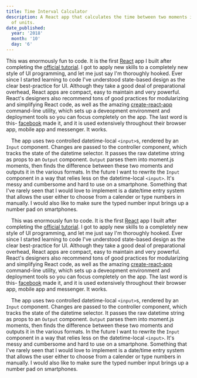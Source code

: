 ```yaml
---
title: Time Interval Calculator
description: A React app that calculates the time between two moments in a variety
  of units.
date_published:
  year: '2018'
  month: '10'
  day: '6'
---
```

 
 This was enormously fun to code. It is the first [React](https://reactjs.org) app I built after completing the [official tutorial](https://reactjs.org/tutorial/tutorial.html). I got to apply new skills to a completely new style of UI programming, and let me just say I'm thoroughly hooked. Ever since I started learning to code I've understood state-based design as the clear best-practice for UI. Although they take a good deal of preparational overhead, React apps are compact, easy to maintain and very powerful. React's designers also recommend tons of good practices for modularizing and simplifying React code, as well as the amazing [create-react-app](https://www.npmjs.com/package/create-react-app) command-line utility, which sets up a deveopment environment and deployment tools so you can focus completely on the app. The last word is this- [facebook](https://facebook.com) made it, and it is used extensively throughout their browser app, mobile app and messenger. It works.

 The app uses two controlled datetime-local `<input>`s, rendered by an `Input` component. Changes are passed to the controller component, which tracks the state of the datetime selector. It passes the raw datetime string as props to an `Output` component. `Output` parses them into moment.js moments, then finds the difference between these two moments and outputs it in the various formats. In the future I want to rewrite the `Input` component in a way that relies less on the datetime-local `<input>`. It's messy and cumbersome and hard to use on a smartphone. Something that I've rarely seen that I would love to implement is a date/time entry system that allows the user either to choose from a calender or type numbers in manually. I would also like to make sure the typed number input brings up a number pad on smartphones.

 This was enormously fun to code. It is the first [React](https://reactjs.org) app I built after completing the [official tutorial](https://reactjs.org/tutorial/tutorial.html). I got to apply new skills to a completely new style of UI programming, and let me just say I'm thoroughly hooked. Ever since I started learning to code I've understood state-based design as the clear best-practice for UI. Although they take a good deal of preparational overhead, React apps are compact, easy to maintain and very powerful. React's designers also recommend tons of good practices for modularizing and simplifying React code, as well as the amazing [create-react-app](https://www.npmjs.com/package/create-react-app) command-line utility, which sets up a deveopment environment and deployment tools so you can focus completely on the app. The last word is this- [facebook](https://facebook.com) made it, and it is used extensively throughout their browser app, mobile app and messenger. It works.

 The app uses two controlled datetime-local `<input>`s, rendered by an `Input` component. Changes are passed to the controller component, which tracks the state of the datetime selector. It passes the raw datetime string as props to an `Output` component. `Output` parses them into moment.js moments, then finds the difference between these two moments and outputs it in the various formats. In the future I want to rewrite the `Input` component in a way that relies less on the datetime-local `<input>`. It's messy and cumbersome and hard to use on a smartphone. Something that I've rarely seen that I would love to implement is a date/time entry system that allows the user either to choose from a calender or type numbers in manually. I would also like to make sure the typed number input brings up a number pad on smartphones.
